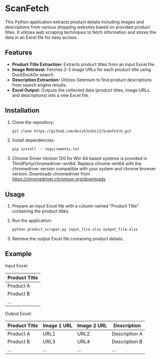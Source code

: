 # ScanFetch

This Python application extracts product details including images and descriptions from various shopping websites based on provided product titles. It utilizes web scraping techniques to fetch information and stores the data in an Excel file for easy access.

## Features

- **Product Title Extraction:** Extracts product titles from an input Excel file.
- **Image Retrieval:** Fetches 2-3 image URLs for each product title using DuckDuckGo search.
- **Description Extraction:** Utilizes Selenium to find product descriptions from search engine results.
- **Excel Output:** Outputs the collected data (product titles, image URLs, and descriptions) into a new Excel file.

## Installation

1. Clone the repository:

    ```bash
    git clone https://github.com/AnishJoshi13/ScanFetch.git
    ```

2. Install dependencies:

    ```bash
    pip install -r requirements.txt
    ```

3. Chrome Driver Version 120 for Win 64 based systems is provided in ThirdParty/chromedriver-win64. Replace chrome-win64 with the chromedriver version compatible with your system and chrome browser version. Downloads chromedriver from https://chromedriver.chromium.org/downloads

## Usage

1. Prepare an input Excel file with a column named "Product Title" containing the product titles.

2. Run the application:

    ```bash
    python product_scraper.py input_file.xlsx output_file.xlsx
    ```

3. Retrieve the output Excel file containing product details.

## Example

Input Excel:

| Product Title                     |
|-----------------------------------|
| Product A                         |
| Product B                         |
| ...                               |

Output Excel:

| Product Title    | Image 1 URL    | Image 2 URL    | Description    |
|------------------|----------------|----------------|----------------|
| Product A        | URL1           | URL2           | Description A  |
| Product B        | URL3           | URL4           | Description B  |
| ...              | ...            | ...            | ...            |

